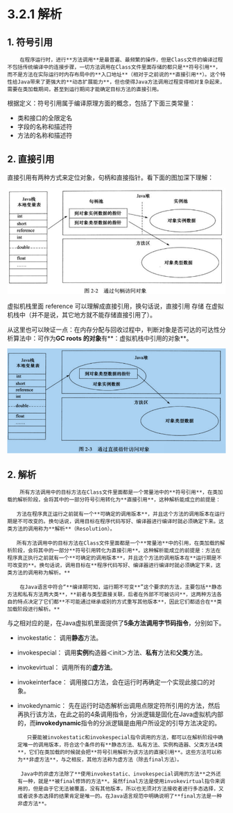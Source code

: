 # 3.2.1 解析

## 1. 符号引用

        在程序运行时，进行**方法调用**是最普遍、最频繁的操作，但是Class文件的编译过程不包括传统编译中的连接步骤，一切方法调用在Class文件里面存储的都只是**符号引用**，而不是方法在实际运行时内存布局中的**入口地址**（相对于之前说的**直接引用**）。这个特性给Java带来了更强大的**动态扩展能力**，但也使得Java方法调用过程变得相对复杂起来，需要在类加载期间，甚至到运行期间才能确定目标方法的直接引用。 

根据定义：符号引用属于编译原理方面的概念，包括了下面三类常量：

* 类和接口的全限定名
* 字段的名称和描述符
* 方法的名称和描述符

## 2. 直接引用

 直接引用有两种方式来定位对象，句柄和直接指针。看下面的图加深下理解：

![](../../../.gitbook/assets/image%20%2845%29.png)

虚拟机栈里面 reference 可以理解成直接引用，换句话说，直接引用 存储 在虚拟机栈中（并不是说，其它地方就不能存储直接引用了）。

从这里也可以映证一点：在内存分配与回收过程中，判断对象是否可达的可达性分析算法中：可作为**GC roots 的对象**有**：虚拟机栈中引用的对象**。

![](../../../.gitbook/assets/image%20%28244%29.png)

## 2. 解析

        所有方法调用中的目标方法在Class文件里面都是一个常量池中的**符号引用**，在类加载的解析阶段，会将其中的一部分符号引用转化为**直接引用**，这种解析能成立的前提是：

       方法在程序真正运行之前就有一个**可确定的调用版本**，并且这个方法的调用版本在运行期是不可改变的。换句话说，调用目标在程序代码写好、编译器进行编译时就必须确定下来。这类方法的调用称为**解析**（Resolution）。

       所有方法调用中的目标方法在Class文件里面都是一个**常量池**中的引用，在类加载的解析阶段，会将其中的一部分**符号引用转化为直接引用**。这种解析能成立的前提是：方法在程序真正执行之前就有一个**可确定的调用版本**，并且这个方法的调用版本在**运行期是不可改变的**。换句话说，调用目标在**程序代码写好、编译器进行编译时就必须确定下来，这类方法的调用称为解析。**

        在Java语言中符合“**编译期可知，运行期不可变**”这个要求的方法，主要包括**静态方法和私有方法两大类**，**前者与类型直接关联，后者在外部不可被访问**，这两种方法各自的特点决定了它们都**不可能通过继承或别的方式重写其他版本**，因此它们都适合在**类加载阶段进行解析。**

与之相对应的是，在Java虚拟机里面提供了**5条方法调用字节码指令**，分别如下。

* invokestatic：      调用**静态**方法。
* invokespecial：   调用**实例**构造器＜init＞方法、**私有**方法和**父类**方法。
* invokevirtual：     调用所有的**虚方法**。
* invokeinterface： 调用接口方法，会在运行时再确定一个实现此接口的对象。
* invokedynamic： 先在运行时动态解析出调用点限定符所引用的方法，然后再执行该方法，在此之前的4条调用指令，分派逻辑是固化在Java虚拟机内部的，而**invokedynamic**指令的分派逻辑是由用户所设定的引导方法决定的。

         只要能被invokestatic和invokespecial指令调用的方法，都可以在解析阶段中确定唯一的调用版本，符合这个条件的有**静态方法、私有方法、实例构造器、父类方法4类**，它们在类加载的时候就会把**符号引用解析为该方法的直接引用**。这些方法可以称为**非虚方法**，与之相反，其他方法称为虚方法（除去final方法）。

       Java中的非虚方法除了**使用invokestatic、invokespecial调用的方法**之外还有一种，就是**被final修饰的方法**。虽然final方法是使用invokevirtual指令来调用的，但是由于它无法被覆盖，没有其他版本，所以也无须对方法接收者进行多态选择，又或者说多态选择的结果肯定是唯一的。在Java语言规范中明确说明了**final方法是一种非虚方法**。

